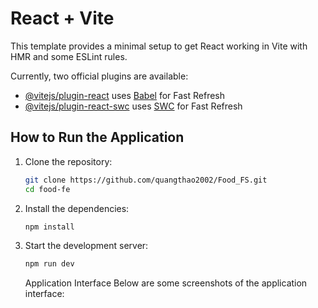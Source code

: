 # React + Vite

This template provides a minimal setup to get React working in Vite with HMR and some ESLint rules.

Currently, two official plugins are available:

- [@vitejs/plugin-react](https://github.com/vitejs/vite-plugin-react/blob/main/packages/plugin-react/README.md) uses [Babel](https://babeljs.io/) for Fast Refresh
- [@vitejs/plugin-react-swc](https://github.com/vitejs/vite-plugin-react-swc) uses [SWC](https://swc.rs/) for Fast Refresh

## How to Run the Application

1. Clone the repository:

   ```sh
   git clone https://github.com/quangthao2002/Food_FS.git
   cd food-fe
   ```

2. Install the dependencies:

   ```sh
   npm install
   ```

3. Start the development server:
   ```sh
   npm run dev
   ```
   Application Interface
   Below are some screenshots of the application interface:
